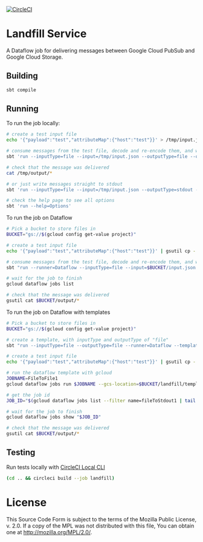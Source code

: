 [![CircleCI](https://circleci.com/gh/mozilla/gcp-ingestion/tree/master.svg?style=svg)](https://circleci.com/gh/mozilla/gcp-ingestion/tree/master)

# Landfill Service

A Dataflow job for delivering messages between Google Cloud PubSub and Google
Cloud Storage.

## Building

```bash
sbt compile
```

## Running

To run the job locally:

```bash
# create a test input file
echo '{"payload":"test","attributeMap":{"host":"test"}}' > /tmp/input.json

# consume messages from the test file, decode and re-encode them, and write to a directory
sbt 'run --inputType=file --input=/tmp/input.json --outputType=file --output=/tmp/output'

# check that the message was delivered
cat /tmp/output/*

# or just write messages straight to stdout
sbt 'run --inputType=file --input=/tmp/input.json --outputType=stdout --output='

# check the help page to see all options
sbt 'run --help=Options'
```

To run the job on Dataflow

```bash
# Pick a bucket to store files in
BUCKET="gs://$(gcloud config get-value project)"

# create a test input file
echo '{"payload":"test","attributeMap":{"host":"test"}}' | gsutil cp - $BUCKET/input.json

# consume messages from the test file, decode and re-encode them, and write to a bucket
sbt "run --runner=Dataflow --inputType=file --input=$BUCKET/input.json --outputType=file --output=$BUCKET/output/"

# wait for the job to finish
gcloud dataflow jobs list

# check that the message was delivered
gsutil cat $BUCKET/output/*
```

To run the job on Dataflow with templates

```bash
# Pick a bucket to store files in
BUCKET="gs://$(gcloud config get-value project)"

# create a template, with inputType and outputType of "file"
sbt "run --inputType=file --outputType=file --runner=Dataflow --templateLocation=$BUCKET/landfill/templates/FileToFile --stagingLocation=$BUCKET/landfill/staging"

# create a test input file
echo '{"payload":"test","attributeMap":{"host":"test"}}' | gsutil cp - $BUCKET/input.json

# run the dataflow template with gcloud
JOBNAME=FileToFile1
gcloud dataflow jobs run $JOBNAME --gcs-location=$BUCKET/landfill/templates/FileToFile --parameters "input=$BUCKET/input.json,output=$BUCKET/output/"

# get the job id
JOB_ID="$(gcloud dataflow jobs list --filter name=fileToStdout1 | tail -1 | cut -d' ' -f1)"

# wait for the job to finish
gcloud dataflow jobs show "$JOB_ID"

# check that the message was delivered
gsutil cat $BUCKET/output/*
```

## Testing

Run tests locally with [CircleCI Local CLI](https://circleci.com/docs/2.0/local-cli/#installing-the-circleci-local-cli-on-macos-and-linux-distros)

```bash
(cd .. && circleci build --job landfill)
```

# License

This Source Code Form is subject to the terms of the Mozilla Public
License, v. 2.0. If a copy of the MPL was not distributed with this
file, You can obtain one at http://mozilla.org/MPL/2.0/.
